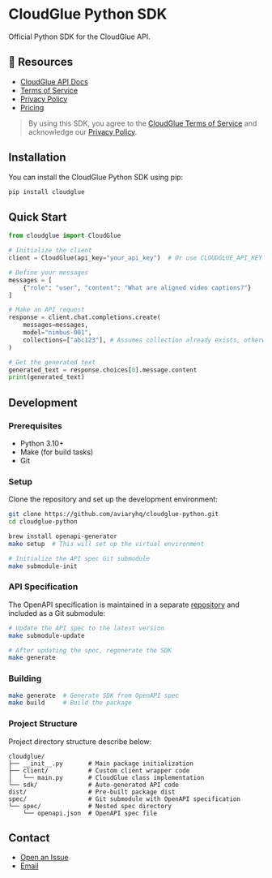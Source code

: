 # CloudGlue Python SDK

Official Python SDK for the CloudGlue API.

## 📖 Resources

- [CloudGlue API Docs](https://docs.cloudglue.dev)
- [Terms of Service](https://cloudglue.dev/terms)
- [Privacy Policy](https://cloudglue.dev/privacy)
- [Pricing](https://cloudglue.dev/pricing)

> By using this SDK, you agree to the [CloudGlue Terms of Service](https://cloudglue.dev/terms) and acknowledge our [Privacy Policy](https://cloudglue.dev/privacy).


## Installation

You can install the CloudGlue Python SDK using pip:

```bash
pip install cloudglue
```

## Quick Start

```python
from cloudglue import CloudGlue

# Initialize the client
client = CloudGlue(api_key="your_api_key")  # Or use CLOUDGLUE_API_KEY env variable

# Define your messages
messages = [
    {"role": "user", "content": "What are aligned video captions?"}
]

# Make an API request
response = client.chat.completions.create(
    messages=messages,
    model="nimbus-001",
    collections=["abc123"], # Assumes collection already exists, otherwise create one first then reference here by collection id    
)

# Get the generated text
generated_text = response.choices[0].message.content
print(generated_text)
```

## Development

### Prerequisites

- Python 3.10+
- Make (for build tasks)
- Git

### Setup

Clone the repository and set up the development environment:

```bash
git clone https://github.com/aviaryhq/cloudglue-python.git
cd cloudglue-python

brew install openapi-generator
make setup  # This will set up the virtual environment

# Initialize the API spec Git submodule
make submodule-init
```

### API Specification

The OpenAPI specification is maintained in a separate [repository](https://github.com/aviaryhq/cloudglue-api-spec) and included as a Git submodule:

```bash
# Update the API spec to the latest version
make submodule-update

# After updating the spec, regenerate the SDK
make generate
```

### Building

```bash
make generate  # Generate SDK from OpenAPI spec
make build     # Build the package
```

### Project Structure

Project directory structure describe below:

```
cloudglue/
├── __init__.py       # Main package initialization
├── client/           # Custom client wrapper code
│   └── main.py       # CloudGlue class implementation  
└── sdk/              # Auto-generated API code
dist/                 # Pre-built package dist
spec/                 # Git submodule with OpenAPI specification
└── spec/             # Nested spec directory
    └── openapi.json  # OpenAPI spec file
```

## Contact

* [Open an Issue](https://github.com/aviaryhq/cloudglue-python/issues/new)
* [Email](mailto:support@cloudglue.dev)
